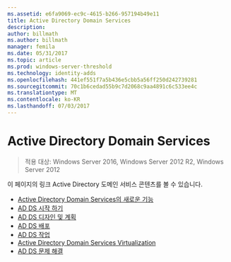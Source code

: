 ```yaml
---
ms.assetid: e6fa9069-ec9c-4615-b266-957194b49e11
title: Active Directory Domain Services
description: 
author: billmath
ms.author: billmath
manager: femila
ms.date: 05/31/2017
ms.topic: article
ms.prod: windows-server-threshold
ms.technology: identity-adds
ms.openlocfilehash: 441ef551f7a5b436e5cbb5a56ff250d242739281
ms.sourcegitcommit: 70c1b6cedad55b9c7d2068c9aa4891c6c533ee4c
ms.translationtype: MT
ms.contentlocale: ko-KR
ms.lasthandoff: 07/03/2017
---
```

# <a name="active-directory-domain-services"></a>Active Directory Domain Services

>적용 대상: Windows Server 2016, Windows Server 2012 R2, Windows Server 2012

  
이 페이지의 링크 Active Directory 도메인 서비스 콘텐츠를 볼 수 있습니다.   


* [Active Directory Domain Services의 새로운 기능](../whats-new-active-directory-domain-services.md)  
* [AD DS 시작 하기](../ad-ds/AD-DS-Getting-Started.md)   
* [AD DS 디자인 및 계획](../ad-ds/plan/AD-DS-Design-and-Planning.md)  
* [AD DS 배포](../ad-ds/deploy/AD-DS-Deployment.md)  
* [AD DS 작업](../ad-ds/manage/component-updates/AD-DS-Operations.md)   
* [Active Directory Domain Services Virtualization](../ad-ds/get-started/virtual-dc/Active-Directory-Domain-Services-Virtualization.md)  
* [AD DS 문제 해결](../ad-ds/manage/AD-DS-Troubleshooting.md)
